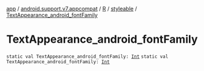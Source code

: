 [app](../../../index.md) / [android.support.v7.appcompat](../../index.md) / [R](../index.md) / [styleable](index.md) / [TextAppearance_android_fontFamily](./-text-appearance_android_font-family.md)

# TextAppearance_android_fontFamily

`static val TextAppearance_android_fontFamily: `[`Int`](https://kotlinlang.org/api/latest/jvm/stdlib/kotlin/-int/index.html)
`static val TextAppearance_android_fontFamily: `[`Int`](https://kotlinlang.org/api/latest/jvm/stdlib/kotlin/-int/index.html)